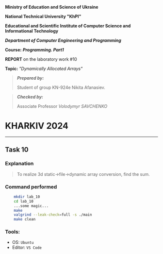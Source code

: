 **Ministry of Education and Science of Ukraine**

**National Technical University "KhPI"**

**Educational and Scientific Institute of Computer Science and Informational Technology**

**_Department of Computer Engineering and Programming_**

**Course:** **_Programming. Part1_**

**REPORT** on the laboratory work #10

**Topic:** _"Dynamically Allocated Arrays"_

> **_Prepared by:_**
>
> Student of group KN-924e Nikita Afanasiev.

> **_Checked by:_**
>
> Associate Professor _Volodymyr SAVCHENKO_

# KHARKIV 2024

---

## Task 10

### Explanation

> To realize 3d static->file->dynamic array conversion, find the sum.

### Command performed
```bash
    mkdir lab_10
    cd lab_10
    ...some magic...
    make
    valgrind --leak-check=full -s ./main
    make clean
```

### Tools:
- OS: `Ubuntu`
- Editor: `VS Code`